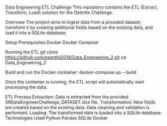 Data Engineering ETL Challenge
This repository contains the ETL (Extract, Transform, Load) solution for the Deloitte Challenge.

Overview
The project aims to ingest data from a provided dataset, transform it by creating additional fields based on the existing data, and load it into a SQLite database.

Setup
Prerequisites
Docker
Docker Compose

Running the ETL
git clone https://github.com/esenthil2018/Data_Engineering_2.git
cd Data_Engineering_2

Build and run the Docker container:
docker-compose up --build

Once the container is running, the ETL script will automatically start processing the data.

ETL Process
Extraction: Data is extracted from the provided SRDataEngineerChallenge_DATASET.xlsx file.
Transformation:
New fields are created based on the existing data.
Data cleaning and validation is performed.
Loading: The transformed data is loaded into a SQLite database.
Technologies Used
Python
Pandas
SQLite
Docker

